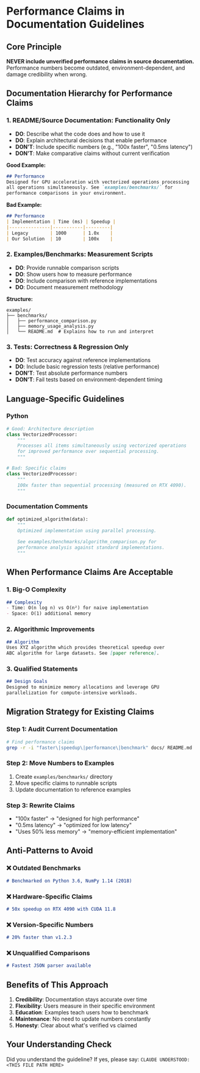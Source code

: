 <!-- ---
!-- Timestamp: 2025-06-06 09:05:00
!-- Author: ywatanabe
!-- File: /home/ywatanabe/.claude/to_claude/guidelines/programming_common/IMPORTANT-documentation-performance-claims.md
!-- --- -->

# Performance Claims in Documentation Guidelines

## Core Principle
**NEVER include unverified performance claims in source documentation.**
Performance numbers become outdated, environment-dependent, and damage credibility when wrong.

## Documentation Hierarchy for Performance Claims

### 1. README/Source Documentation: Functionality Only
- **DO**: Describe what the code does and how to use it
- **DO**: Explain architectural decisions that enable performance
- **DON'T**: Include specific numbers (e.g., "100x faster", "0.5ms latency")
- **DON'T**: Make comparative claims without current verification

**Good Example:**
```markdown
## Performance
Designed for GPU acceleration with vectorized operations processing 
all operations simultaneously. See `examples/benchmarks/` for 
performance comparisons in your environment.
```

**Bad Example:**
```markdown
## Performance
| Implementation | Time (ms) | Speedup |
|---------------|-----------|---------|
| Legacy        | 1000      | 1.0x    |
| Our Solution  | 10        | 100x    |
```

### 2. Examples/Benchmarks: Measurement Scripts
- **DO**: Provide runnable comparison scripts
- **DO**: Show users how to measure performance
- **DO**: Include comparison with reference implementations
- **DO**: Document measurement methodology

**Structure:**
```
examples/
├── benchmarks/
│   ├── performance_comparison.py
│   ├── memory_usage_analysis.py
│   └── README.md  # Explains how to run and interpret
```

### 3. Tests: Correctness & Regression Only
- **DO**: Test accuracy against reference implementations
- **DO**: Include basic regression tests (relative performance)
- **DON'T**: Test absolute performance numbers
- **DON'T**: Fail tests based on environment-dependent timing

## Language-Specific Guidelines

### Python
```python
# Good: Architecture description
class VectorizedProcessor:
    """
    Processes all items simultaneously using vectorized operations
    for improved performance over sequential processing.
    """

# Bad: Specific claims
class VectorizedProcessor:
    """
    100x faster than sequential processing (measured on RTX 4090).
    """
```

### Documentation Comments
```python
def optimized_algorithm(data):
    """
    Optimized implementation using parallel processing.
    
    See examples/benchmarks/algorithm_comparison.py for 
    performance analysis against standard implementations.
    """
```

## When Performance Claims Are Acceptable

### 1. Big-O Complexity
```markdown
## Complexity
- Time: O(n log n) vs O(n²) for naive implementation
- Space: O(1) additional memory
```

### 2. Algorithmic Improvements
```markdown
## Algorithm
Uses XYZ algorithm which provides theoretical speedup over 
ABC algorithm for large datasets. See [paper reference].
```

### 3. Qualified Statements
```markdown
## Design Goals
Designed to minimize memory allocations and leverage GPU 
parallelization for compute-intensive workloads.
```

## Migration Strategy for Existing Claims

### Step 1: Audit Current Documentation
```bash
# Find performance claims
grep -r -i "faster\|speedup\|performance\|benchmark" docs/ README.md
```

### Step 2: Move Numbers to Examples
1. Create `examples/benchmarks/` directory
2. Move specific claims to runnable scripts
3. Update documentation to reference examples

### Step 3: Rewrite Claims
- "100x faster" → "designed for high performance"
- "0.5ms latency" → "optimized for low latency"
- "Uses 50% less memory" → "memory-efficient implementation"

## Anti-Patterns to Avoid

### ❌ Outdated Benchmarks
```markdown
# Benchmarked on Python 3.6, NumPy 1.14 (2018)
```

### ❌ Hardware-Specific Claims
```markdown
# 50x speedup on RTX 4090 with CUDA 11.8
```

### ❌ Version-Specific Numbers
```markdown
# 20% faster than v1.2.3
```

### ❌ Unqualified Comparisons
```markdown
# Fastest JSON parser available
```

## Benefits of This Approach

1. **Credibility**: Documentation stays accurate over time
2. **Flexibility**: Users measure in their specific environment
3. **Education**: Examples teach users how to benchmark
4. **Maintenance**: No need to update numbers constantly
5. **Honesty**: Clear about what's verified vs claimed

## Your Understanding Check
Did you understand the guideline? If yes, please say:
`CLAUDE UNDERSTOOD: <THIS FILE PATH HERE>`

<!-- EOF -->